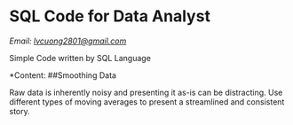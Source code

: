 # SQL Code for Data Analyst
*Email: lvcuong2801@gmail.com*

Simple Code written by SQL Language

*Content:
##Smoothing Data

  Raw data is inherently noisy and presenting it as-is can be distracting. Use different types of moving averages to present a streamlined and consistent story.
  
  

